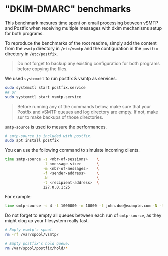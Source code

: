 # "DKIM-DMARC" benchmarks

This benchmark mesures time spent on email processing between vSMTP and Postfix when receiving multiple messages with dkim mechanisms setup for both programs.

To reproduce the benchmarks of the root readme, simply add the content from the `vsmtp` directory in `/etc/vsmtp` and the configuration in the `postfix` directory in `/etc/postfix`.

> Do not forget to backup any existing configuration for both programs before copying the files.

We used `systemctl` to run postfix & vsmtp as services.

```sh
sudo systemctl start postfix.service
## or
sudo systemctl start vsmtp.service
```

> Before running any of the commands below, make sure that your Postfix and vSMTP queues and log directory are empty. If not, make sur to make backups of those directories.

`smtp-source` is used to mesure the performances.

```sh
# smtp-source is included with postfix.
sudo apt install postfix
```

You can use the following command to simulate incoming clients.

```sh
time smtp-source -s <nbr-of-sessions>    \
                 -l <message-size>       \
                 -m <nbr-of-messages>    \
                 -f <sender-address>     \
                 -N                      \
                 -t <recipient-address>  \
                 127.0.0.1:25
```

For example:

```sh
time smtp-source -s 4 -l 1000000 -m 10000 -f john.doe@example.com -N -t jane.doe@example.com 127.0.0.1:25
```

Do not forget to empty all queues between each run of `smtp-source`, as they might clog up your filesystem really fast.

```sh
# Empty vsmtp's spool.
rm -rf /var/spool/vsmtp/

# Empty postfix's hold queue.
rm /var/spool/postfix/hold/*
```
